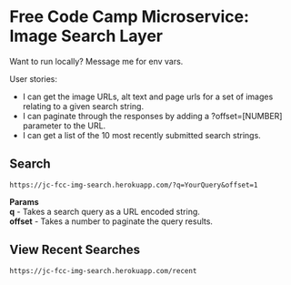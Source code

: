<h1>Free Code Camp Microservice: Image Search Layer</h1>
<p>Want to run locally? Message me for env vars.</p>
<p>User stories:</p>
<ul>
    <li>I can get the image URLs, alt text and page urls for a set of images relating to a given search string.</li>
    <li>I can paginate through the responses by adding a ?offset=[NUMBER] parameter to the URL.</li>
    <li>I can get a list of the 10 most recently submitted search strings.</li>
</ul>
<h2>Search</h2>
<code>https://jc-fcc-img-search.herokuapp.com/?q=YourQuery&offset=1</code>

<strong>Params</strong>  
<strong>q</strong> - Takes a search query as a URL encoded string.  
<strong>offset</strong> - Takes a number to paginate the query results.

<h2>View Recent Searches</h2>
<code>https://jc-fcc-img-search.herokuapp.com/recent</code>
